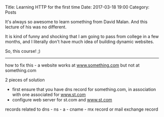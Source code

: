 Title: Learning HTTP for the first time
Date: 2017-03-18 19:00
Category: Posts


It's always so awesome to learn something from David Malan. And this lecture of his was no different.

It is kind of funny and shocking that I am going to pass from college in a few months, and I literally don't have
much idea of building dynamic websites.

So, this course! ;)







-----
how to fix this - a website works at www.something.com but not at something.com 

2 pieces of solution
- first ensure that you have dns record for something.com, in association with one associated for www.st.com
- configure web server for st.com and www.st.com

records related to dns
	- ns
	- a
	- cname
	- mx record or mail exchange record



 

